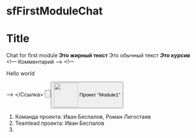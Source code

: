 # sfFirstModuleChat
Title
=====
Chat for first module
**Это жирный текст** Это обычный текст
***Это курсив***
<!— Комментарий —>
<!— <p> Hello world </p> —>
</Ссылка>
<button name="Логин" value="Логин">

<button name="nubex" value="Nubex">
<img style="vertical-align: middle; width: 64px;" src="http://nubex.ru/files/siroezhkin/icon.png" alt="" />
Проект "Module1"
</button>

1. Команда проекта: Иван Беспалов, Роман Лигостаев
2. Teamlead проекта: Иван Беспалов
3.